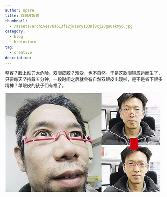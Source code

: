 ```yaml
---
author: upare
title: 双眼皮眼镜
thumbnail:
  - /assets/archives/6a613f12jw1ery133ni8xj20go0akmy6.jpg
category:
  - blog
  - brainstorm
tag:
  - creative
description: 
---
```

整容？脸上动刀太危险。双眼皮胶？难受，也不自然。于是这款眼镜应运而生了，只要每天坚持戴五分钟，一段时间之后就会有自然双眼皮出现啦，是不是省下很多精神？单眼皮的孩子们有福了。

![](/assets/archives/6a613f12jw1ery133ni8xj20go0akmy6.jpg)